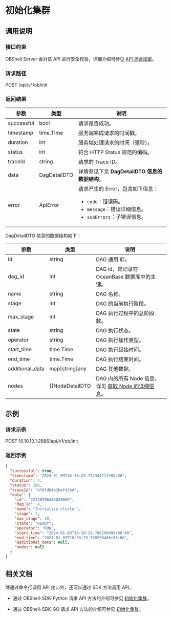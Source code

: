 # 初始化集群

## 调用说明

### 接口约束

OBShell Server 会对该 API 进行安全校验，详细介绍可参见 [API 混合加密](200.api-hybrid-encryption.md)。

### 请求路径

POST /api/v1/ob/init

### 返回结果

| 参数 | 类型 | 说明 |
| --- | --- | --- |
| successful | bool | 请求是否成功。 |
| timestamp | time.Time | 服务端完成请求的时间戳。 |
| duration | int | 服务端处理请求的时间（毫秒）。 |
| status | int | 符合 HTTP Status 规范的编码。 |
| traceId | string | 请求的 Trace ID。 |
| data | DagDetailDTO | 详情参见下文 **DagDetailDTO 信息的数据结构**。 |
| error | ApiError | 请求产生的 Error，包含如下信息：<ul><li>`code`：错误码。</li><li>`message`：错误详细信息。</li><li>`subErrors`：子错误信息。</li></ul> |

DagDetailDTO 信息的数据结构如下：

| 参数 | 类型 | 说明 |
| --- | --- | --- |
| id | string | DAG 通用 ID。 |
| dag_id | int | DAG id，是记录在 OceanBase 数据库中的主键。 |
| name | string | DAG 名称。 |
| stage | int | DAG 的当前执行阶段。 |
| max_stage | int | DAG 执行过程中的总阶段数。 |
| state | string | DAG 执行状态。 |
| operator | string | DAG 执行操作类型。 |
| start_time | time.Time | DAG 执行起始时间。 |
| end_time | time.Time | DAG 执行结束时间。 |
| additional_data | map[string]any | DAG 其他数据。 |
| nodes | []NodeDetailDTO | DAG 内的所有 Node 信息，详见 [获取 Node 的详细信息](2100.get-node-detail.md)。 |

## 示例

### 请求示例

POST 10.10.10.1:2886/api/v1/ob/init

### 返回示例

```json
{
  "successful": true,
  "timestamp": "2024-01-09T16:38:29.712344717+08:00",
  "duration": 4,
  "status": 200,
  "traceId": "4f0fd04e3befd3bd",
  "data": {
    "id": "22130706433028869",
    "dag_id": 4,
    "name": "Initialize cluster",
    "stage": 1,
    "max_stage": 10,
    "state": "READY",
    "operator": "RUN",
    "start_time": "2024-01-09T16:38:29.708290486+08:00",
    "end_time": "2024-01-09T16:38:29.708290486+08:00",
    "additional_data": null,
    "nodes": null
  }
}
```

## 相关文档

除通过命令行调用 API 接口外，还可以通过 SDK 方法调用 API。

* 通过 OBShell-SDK-Python 请求 API 方法的介绍可参见 [初始化集群](../500.obshell-sdk-reference/100.python/600.init-cluster-of-python.md)。

* 通过 OBShell-SDK-GO 请求 API 方法的介绍可参见 [初始化集群](../500.obshell-sdk-reference/200.go/600.init-cluster-of-go.md)。
